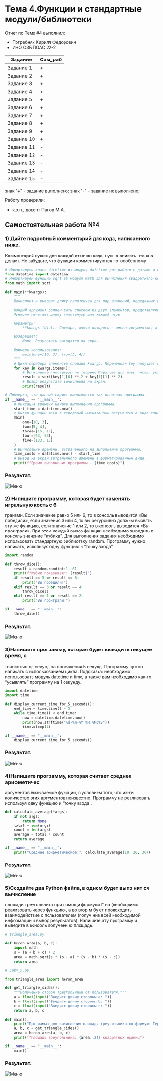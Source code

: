 

# Тема 4.Функции и стандартные модули/библиотеки  
Отчет по Теме #4 выполнил:
- Погребняк Кирилл Федорович
- ИНО ОЗБ ПОАС 22-2

| Задание  | Сам_раб |
| ------ | ------ |
| Задание 1 | + | 
| Задание 2 | + | 
| Задание 3 | + | 
| Задание 4 | + | 
| Задание 5 | + | 
| Задание 6 | + | 
| Задание 7 | + | 
| Задание 8 | + | 
| Задание 9 | + | 
| Задание 10 | +|
| Задание 11 | - | 
| Задание 12 | - | 
| Задание 13 | - | 
| Задание 14 | - | 
| Задание 15 | - | 


знак "+" - задание выполнено; знак "-" - задание не выполнено;

Работу проверили:
- к.э.н., доцент Панов М.А.

## Самостоятельная работа №4

### 1) Дайте подробный комментарий для кода, написанного ниже.
Комментарий нужен для каждой строчки кода, нужно описать что она
делает. Не забудьте, что функции комментируются по-особенному


```python
# Импортируем класс datetime из модуля datetime для работы с датами и временем.
from datetime import datetime
# Импортируем функцию sqrt из модуля math для вычисления квадратного корня.
from math import sqrt

def main(**kwargs):
    """
    Вычисляет и выводит длину гипотенузы для пар значений, переданных в виде именованных аргументов.

    Каждый аргумент должен быть списком из двух элементов, представляющих катеты прямоугольного треугольника.
    Функция печатает длину гипотенузы для каждой пары.

    Параметры:
        **kwargs (dict): Словарь, ключи которого - имена аргументов, а значения - списки из двух чисел [a, b].

    Возвращает:
        None. Результаты выводятся на экран.

    Примеры использования:
        main(one=[10, 3], two=[5, 4])
    """
    # Цикл перебора элементов словаря kwargs. Переменная key получает пары (ключ, значение).
    for key in kwargs.items():
        # Вычисление гипотенузы по теореме Пифагора для пары чисел, указанных в списке значения.
        result = sqrt(key[1][0] ** 2 + key[1][1] ** 2)
        # Вывод результата вычисления на экран.
        print(result)

# Проверка, что данный скрипт выполняется как основная программа.
if __name__ == '__main__':
    # Фиксация времени начала выполнения программы.
    start_time = datetime.now()
    # Вызов функции main с передачей именованных аргументов в виде списков с двумя числами.
    main(
        one=[10, 3],
        two=[5, 4],
        three=[15, 13],
        four=[93, 53],
        five=[133, 15]
    )
    # Вычисление времени, затраченного на выполнение программы.
    time_costs = datetime.now() - start_time
    # Вывод на экран затраченного времени в форматированном виде.
    print(f"Время выполнения программы - {time_costs}")


```
### Результат.
![Меню]()

### 2) Напишите программу, которая будет заменять игральную кость с 6
гранями. Если значение равно 5 или 6, то в консоль выводится «Вы
победили», если значения 3 или 4, то вы рекурсивно должны вызвать
эту же функцию, если значение 1 или 2, то в консоль выводится «Вы
проиграли». При этом каждый вызов функции необходимо выводить в
консоль значение “кубика”. Для выполнения задания необходимо
использовать стандартную библиотеку random. Программу нужно
написать, используя одну функцию и “точку входа”



```python
import random

def throw_dice():
    result = random.randint(1, 6)
    print(f"Кубик показывает: {result}")
    if result == 5 or result == 6:
        print("Вы победили!")
    elif result == 3 or result == 4:
        throw_dice()
    elif result == 1 or result == 2:
        print("Вы проиграли!")

if __name__ == "__main__":
    throw_dice()

```
### Результат.
![Меню]()

### 3)Напишите программу, которая будет выводить текущее время, с
точностью до секунд на протяжении 5 секунд. Программу нужно
написать с использованием цикла. Подсказка: необходимо
использовать модуль datetime и time, а также вам необходимо как-то
“усыплять” программу на 1 секунду.


```python
import datetime
import time

def display_current_time_for_5_seconds():
    end_time = time.time() + 5
    while time.time() < end_time:
        now = datetime.datetime.now()
        print(now.strftime("%d-%m-%Y %H:%M:%S"))
        time.sleep(1)

if __name__ == "__main__":
    display_current_time_for_5_seconds()

```
### Результат.
![Меню]()

### 4)Напишите программу, которая считает среднее арифметичес
аргументов вызываемое функции, с условием того, что изнач
количество этих аргументов неизвестно. Программу не
реализовать используя одну функцию и “точку входа .


```python
def calculate_average(*args):
    if not args:
        return None
    total = sum(args)
    count = len(args)
    average = total / count
    return average

if __name__ == "__main__":
    print("Среднее арифметическое:", calculate_average(10, 20, 30))

```
### Результат.
![Меню]()

### 5)Создайте два Python файла, в одном будет выпо нят ся вычисление
площади треугольника при помощи формулы Г на (необходимо
реализовать через функцию), а во втор м бу ет происходить
взаимодействие с пользователем (получ ние всей необходимой
информации и вывод результатов). Напишите эту программу и
выведите в консоль полученн ю площадь.


```python
# triangle_area.py

def heron_area(a, b, c):
    import math
    s = (a + b + c) / 2
    area = math.sqrt(s * (s - a) * (s - b) * (s - c))
    return area

# Lab4_5.py

from triangle_area import heron_area

def get_triangle_sides():
    """Получение сторон треугольника от пользователя."""
    a = float(input("Введите длину стороны a: "))
    b = float(input("Введите длину стороны b: "))
    c = float(input("Введите длину стороны c: "))
    return a, b, c

def main():
    print("Программа для вычисления площади треугольника по формуле Герона.")
    a, b, c = get_triangle_sides()
    area = heron_area(a, b, c)
    print(f"Площадь треугольника: {area:.2f} квадратных единиц")

if __name__ == "__main__":
    main()

```
### Результат.
![Меню]()

